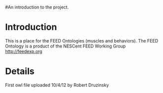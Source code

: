 #An introduction to the project.

# Introduction #

This is a place for the FEED Ontologies (muscles and behaviors). The FEED Ontology is a product of the NESCent FEED Working Group http://feedexp.org


# Details #

First owl file uploaded 10/4/12 by Robert Druzinsky